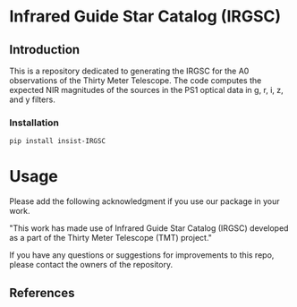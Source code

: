 # Infrared Guide Star Catalog (IRGSC)

## Introduction

This is a repository dedicated to generating the IRGSC for the A0 observations of the Thirty Meter Telescope. The code computes the expected NIR magnitudes of the sources in the PS1 optical data in g, r, i, z, and y filters.

### Installation
```
pip install insist-IRGSC
```

# Usage


Please add the following acknowledgment if you use our package in your work.

"This work has made use of Infrared Guide Star Catalog (IRGSC) developed as a part of the Thirty Meter Telescope (TMT) project."

If you have any questions or suggestions for improvements to this repo, please contact the owners of the repository.


## References
